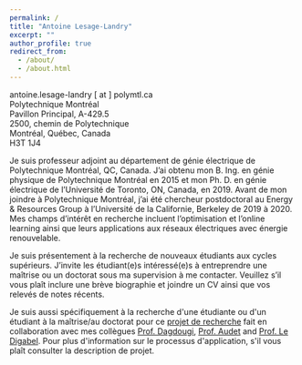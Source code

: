 ```yaml
---
permalink: /
title: "Antoine Lesage-Landry"
excerpt: ""
author_profile: true
redirect_from: 
  - /about/
  - /about.html
---
```

antoine.lesage-landry [ at ] polymtl.ca<br />
Polytechnique Montréal<br />
Pavillon Principal, A-429.5 <br />
2500, chemin de Polytechnique<br />
Montréal, Québec, Canada<br />
H3T 1J4<br />


Je suis professeur adjoint au département de génie électrique de Polytechnique Montréal, QC, Canada. J’ai obtenu mon B. Ing. en génie physique de Polytechnique Montréal en 2015 et mon Ph. D. en génie électrique de l’Université de Toronto, ON, Canada, en 2019. Avant de mon joindre à Polytechnique Montréal, j’ai été chercheur postdoctoral au Energy & Resources Group à l’Université de la Californie, Berkeley de 2019 à 2020. Mes champs d’intérêt en recherche incluent l’optimisation et l’online learning ainsi que leurs applications aux réseaux électriques avec énergie renouvelable.

Je suis présentement à la recherche de nouveaux étudiants aux cycles supérieurs. J’invite les étudiant(e)s intéressé(e)s à entreprendre une maîtrise ou un doctorat sous ma supervision à me contacter. Veuillez s’il vous plaît inclure une brève biographie et joindre un CV ainsi que vos relevés de notes récents.

Je suis aussi spécifiquement à la recherche d'une étudiante ou d'un étudiant à la maîtrise/au doctorat pour ce [projet de recherche](http://alesagelandry.github.io/alesagelandry/ProjDesc_AlliancePDF_fr.pdf) fait en collaboration avec mes collègues [Prof. Dagdougi](https://www.polymtl.ca/expertises/dagdougui-hanane), [Prof. Audet](https://www.polymtl.ca/expertises/audet-charles) and [Prof. Le Digabel](https://www.polymtl.ca/expertises/le-digabel-sebastien). Pour plus d'information sur le processus d'application, s'il vous plaît consulter la description de projet.
